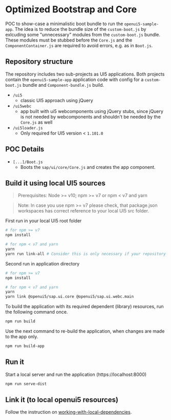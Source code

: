 # Optimized Bootstrap and Core

POC to show-case a minimalistic boot bundle to run the `openui5-sample-app`. The idea is to reduce the bundle size of the `custom-boot.js` by exlcuding some "unnecessary" modules from the `custom-boot.js` bundle. These modules must be stubbed before the `Core.js` and the `ComponentContainer.js` are required to avoid errors, e.g. as in `Boot.js`.

## Repository structure

The repository includes two sub-projects as UI5 applications. Both projects contain the `openui5-sample-app` application code with config for a `custom-boot.js` bundle and `Component-bundle.js` build.

* `/ui5`
  * classic UI5 approach using jQuery
* `/ui5webc`
  * app built with ui5 webcomponents using jQuery stubs, since jQuery is not needed by webcomponents and shouldn't be needed by the `Core.js` as well
* `/ui5loader.js`
  * Only required for UI5 version < `1.101.0`

## POC Details

* `[...]/Boot.js`
  * Boots the `sap/ui/core/Core.js` and creates the app component.
  

## Build it using local UI5 sources

> Prerequisites: Node >= v10; npm >= v7 or npm < v7 and yarn

> Note: In case you use npm >= v7 please check, that package.json workspaces has correct reference to your local UI5 src folder.

First run in your local UI5 root folder

```bash
# for npm >= v7
npm install

# for npm < v7 and yarn
yarn
yarn run link-all # Consider this is only necessary if your repository is not linked yet and it's only possible in case you did not already link to another local openui5 repository.
```

Second run in application directory

```bash
# for npm >= v7
npm install

# for npm < v7 and yarn
yarn
yarn link @openui5/sap.ui.core @openui5/sap.ui.webc.main
```

To build the application with its required dependent (library) resources, run the following command once.

```bash
npm run build
```
Use the next command to re-build the application, when changes are made to the app only.

```bash
npm run build-app
```

## Run it
Start a local server and run the application (https://localhost:8000)

```sh
npm run serve-dist
```

## Link it (to local openui5 resources)

Follow the instruction on [working-with-local-dependencies](https://github.com/SAP/openui5-sample-app#working-with-local-dependencies).



